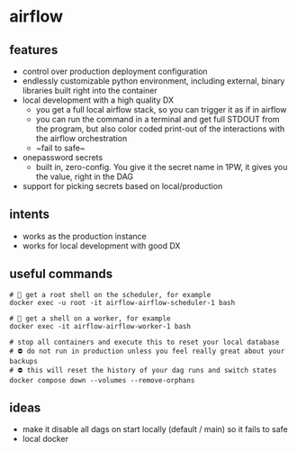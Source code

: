 # airflow

## features
* control over production deployment configuration
* endlessly customizable python environment, including external, binary libraries built right into the container
* local development with a high quality DX
  * you get a full local airflow stack, so you can trigger it as if in airflow
  * you can run the command in a terminal and get full STDOUT from the program, but also color coded print-out of the interactions with the airflow orchestration
  * ~fail to safe~
* onepassword secrets
  * built in, zero-config. You give it the secret name in 1PW, it gives you the value, right in the DAG
* support for picking secrets based on local/production

## intents
* works as the production instance
* works for local development with good DX

## useful commands
```
# 🐚 get a root shell on the scheduler, for example
docker exec -u root -it airflow-airflow-scheduler-1 bash
```

```
# 🐚 get a shell on a worker, for example
docker exec -it airflow-airflow-worker-1 bash
```

```
# stop all containers and execute this to reset your local database
# ⛔️ do not run in production unless you feel really great about your backups
# ⛔️ this will reset the history of your dag runs and switch states
docker compose down --volumes --remove-orphans
```

## ideas
* make it disable all dags on start locally (default / main) so it fails to safe
* local docker

